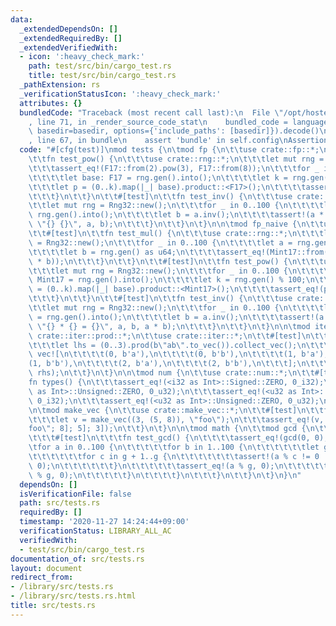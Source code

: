 ```yaml
---
data:
  _extendedDependsOn: []
  _extendedRequiredBy: []
  _extendedVerifiedWith:
  - icon: ':heavy_check_mark:'
    path: test/src/bin/cargo_test.rs
    title: test/src/bin/cargo_test.rs
  _pathExtension: rs
  _verificationStatusIcon: ':heavy_check_mark:'
  attributes: {}
  bundledCode: "Traceback (most recent call last):\n  File \"/opt/hostedtoolcache/Python/3.9.0/x64/lib/python3.9/site-packages/onlinejudge_verify/documentation/build.py\"\
    , line 71, in _render_source_code_stat\n    bundled_code = language.bundle(stat.path,\
    \ basedir=basedir, options={'include_paths': [basedir]}).decode()\n  File \"/opt/hostedtoolcache/Python/3.9.0/x64/lib/python3.9/site-packages/onlinejudge_verify/languages/user_defined.py\"\
    , line 67, in bundle\n    assert 'bundle' in self.config\nAssertionError\n"
  code: "#[cfg(test)]\nmod tests {\n\tmod fp {\n\t\tuse crate::fp::*;\n\t\t#[test]\n\
    \t\tfn test_pow() {\n\t\t\tuse crate::rng::*;\n\t\t\tlet mut rng = Rng32::new();\n\
    \t\t\tassert_eq!(F17::from(2).pow(3), F17::from(8));\n\t\t\tfor _ in 0..100 {\n\
    \t\t\t\tlet base: F17 = rng.gen().into();\n\t\t\t\tlet k = rng.gen() % 100;\n\t\
    \t\t\tlet p = (0..k).map(|_| base).product::<F17>();\n\t\t\t\tassert_eq!(p, base.pow(k));\n\
    \t\t\t}\n\t\t}\n\t\t#[test]\n\t\tfn test_inv() {\n\t\t\tuse crate::rng::*;\n\t\
    \t\tlet mut rng = Rng32::new();\n\t\t\tfor _ in 0..100 {\n\t\t\t\tlet a: F17 =\
    \ rng.gen().into();\n\t\t\t\tlet b = a.inv();\n\t\t\t\tassert!(a * b == F17::ONE,\
    \ \"{} {}\", a, b);\n\t\t\t}\n\t\t}\n\t}\n\n\tmod fp_naive {\n\t\tuse crate::mint::*;\n\
    \t\t#[test]\n\t\tfn test_mul() {\n\t\t\tuse crate::rng::*;\n\t\t\tlet mut rng\
    \ = Rng32::new();\n\t\t\tfor _ in 0..100 {\n\t\t\t\tlet a = rng.gen() as u64;\n\
    \t\t\t\tlet b = rng.gen() as u64;\n\t\t\t\tassert_eq!(Mint17::from(a) * b, Mint17::from(a\
    \ * b));\n\t\t\t}\n\t\t}\n\t\t#[test]\n\t\tfn test_pow() {\n\t\t\tuse crate::rng::*;\n\
    \t\t\tlet mut rng = Rng32::new();\n\t\t\tfor _ in 0..100 {\n\t\t\t\tlet base:\
    \ Mint17 = rng.gen().into();\n\t\t\t\tlet k = rng.gen() % 100;\n\t\t\t\tlet p\
    \ = (0..k).map(|_| base).product::<Mint17>();\n\t\t\t\tassert_eq!(p, base.pow(k.into()));\n\
    \t\t\t}\n\t\t}\n\t\t#[test]\n\t\tfn test_inv() {\n\t\t\tuse crate::rng::*;\n\t\
    \t\tlet mut rng = Rng32::new();\n\t\t\tfor _ in 0..100 {\n\t\t\t\tlet a: Mint17\
    \ = rng.gen().into();\n\t\t\t\tlet b = a.inv();\n\t\t\t\tassert!(a * b == Mint17::ONE,\
    \ \"{} * {} = {}\", a, b, a * b);\n\t\t\t}\n\t\t}\n\t}\n\n\tmod iter {\n\t\tuse\
    \ crate::iter::prod::*;\n\t\tuse crate::iter::*;\n\t\t#[test]\n\t\tfn test() {\n\
    \t\t\tlet lhs = (0..3).prod(b\"ab\".to_vec()).collect_vec();\n\t\t\tlet rhs =\
    \ vec![\n\t\t\t\t(0, b'a'),\n\t\t\t\t(0, b'b'),\n\t\t\t\t(1, b'a'),\n\t\t\t\t\
    (1, b'b'),\n\t\t\t\t(2, b'a'),\n\t\t\t\t(2, b'b'),\n\t\t\t];\n\t\t\tassert_eq!(lhs,\
    \ rhs);\n\t\t}\n\t}\n\n\tmod num {\n\t\tuse crate::num::*;\n\t\t#[test]\n\t\t\
    fn types() {\n\t\t\tassert_eq!(<i32 as Int>::Signed::ZERO, 0_i32);\n\t\t\tassert_eq!(<i32\
    \ as Int>::Unsigned::ZERO, 0_u32);\n\t\t\tassert_eq!(<u32 as Int>::Signed::ZERO,\
    \ 0_i32);\n\t\t\tassert_eq!(<u32 as Int>::Unsigned::ZERO, 0_u32);\n\t\t}\n\t}\n\
    \n\tmod make_vec {\n\t\tuse crate::make_vec::*;\n\t\t#[test]\n\t\tfn test() {\n\
    \t\t\tlet v = make_vec((3, (5, 8)), \"foo\");\n\t\t\tassert_eq!(v, vec![vec![vec![\"\
    foo\"; 8]; 5]; 3]);\n\t\t}\n\t}\n\n\tmod math {\n\t\tmod gcd {\n\t\t\tuse crate::math::gcd::*;\n\
    \t\t\t#[test]\n\t\t\tfn test_gcd() {\n\t\t\t\tassert_eq!(gcd(0, 0), 0);\n\t\t\t\
    \tfor a in 0..100 {\n\t\t\t\t\tfor b in 1..100 {\n\t\t\t\t\t\tlet g = gcd(a, b);\n\
    \t\t\t\t\t\tfor c in g + 1..g {\n\t\t\t\t\t\t\tassert!(a % c != 0 || b % c !=\
    \ 0);\n\t\t\t\t\t\t}\n\t\t\t\t\t\tassert_eq!(a % g, 0);\n\t\t\t\t\t\tassert_eq!(b\
    \ % g, 0);\n\t\t\t\t\t}\n\t\t\t\t}\n\t\t\t}\n\t\t}\n\t}\n}\n"
  dependsOn: []
  isVerificationFile: false
  path: src/tests.rs
  requiredBy: []
  timestamp: '2020-11-27 14:24:44+09:00'
  verificationStatus: LIBRARY_ALL_AC
  verifiedWith:
  - test/src/bin/cargo_test.rs
documentation_of: src/tests.rs
layout: document
redirect_from:
- /library/src/tests.rs
- /library/src/tests.rs.html
title: src/tests.rs
---
```

